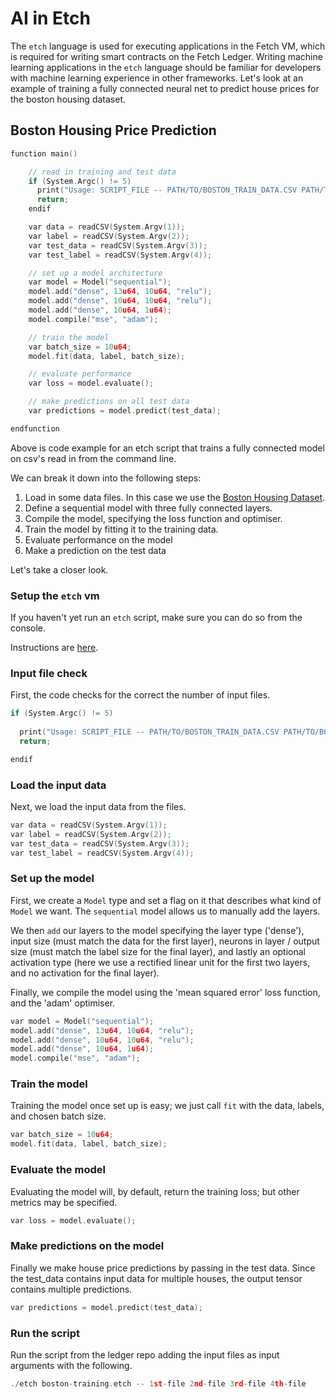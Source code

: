 # AI in Etch

The `etch` language is used for executing applications in the Fetch VM, which is required for writing smart contracts on the Fetch Ledger.
Writing machine learning applications in the `etch` language should be familiar for developers with machine learning experience in other frameworks. Let's look at an example of training a fully connected neural net to predict house prices for the boston housing dataset.

## Boston Housing Price Prediction
``` c++
function main()

    // read in training and test data
    if (System.Argc() != 5)
      print("Usage: SCRIPT_FILE -- PATH/TO/BOSTON_TRAIN_DATA.CSV PATH/TO/BOSTON_TRAIN_LABELS.CSV PATH/TO/BOSTON_TEST_DATA.CSV PATH/TO/BOSTON_TEST_LABELS.CSV ");
      return;
    endif

    var data = readCSV(System.Argv(1));
    var label = readCSV(System.Argv(2));
    var test_data = readCSV(System.Argv(3));
    var test_label = readCSV(System.Argv(4));

    // set up a model architecture
    var model = Model("sequential");
    model.add("dense", 13u64, 10u64, "relu");
    model.add("dense", 10u64, 10u64, "relu");
    model.add("dense", 10u64, 1u64);
    model.compile("mse", "adam");

    // train the model
    var batch_size = 10u64;
    model.fit(data, label, batch_size);

    // evaluate performance
    var loss = model.evaluate();

    // make predictions on all test data
    var predictions = model.predict(test_data);

endfunction
```

Above is code example for an etch script that trains a fully connected model on csv's read in from the command line.

We can break it down into the following steps:

1. Load in some data files. In this case we use the <a href="https://www.cs.toronto.edu/~delve/data/boston/bostonDetail.html" target=_blank>Boston Housing Dataset</a>.
2. Define a sequential model with three fully connected layers.
3. Compile the model, specifying the loss function and optimiser.
4. Train the model by fitting it to the training data.
5. Evaluate performance on the model
6. Make a prediction on the test data

Let's take a closer look.

### Setup the `etch` vm

If you haven't yet run an `etch` script, make sure you can do so from the console. 

Instructions are <a href="../getstarted/" target=_blank>here</a>.



### Input file check

First, the code checks for the correct the number of input files.

``` c++
if (System.Argc() != 5)
  
  print("Usage: SCRIPT_FILE -- PATH/TO/BOSTON_TRAIN_DATA.CSV PATH/TO/BOSTON_TRAIN_LABELS.CSV PATH/TO/BOSTON_TEST_DATA.CSV PATH/TO/BOSTON_TEST_LABELS.CSV ");
  return;

endif
```


### Load the input data

Next, we load the input data from the files.

``` c++
var data = readCSV(System.Argv(1));
var label = readCSV(System.Argv(2));
var test_data = readCSV(System.Argv(3));
var test_label = readCSV(System.Argv(4));
```


### Set up the model

First, we create a `Model` type and set a flag on it that describes what kind of `Model` we want. The `sequential` model allows us to manually add the layers.

We then `add` our layers to the model specifying the layer type ('dense'), input size (must match the data for the first layer), neurons in layer / output size (must match the label size for the final layer), and lastly an optional activation type (here we use a rectified linear unit for the first two layers, and no activation for the final layer).

Finally, we compile the model using the 'mean squared error' loss function, and the 'adam' optimiser.

``` c++
var model = Model("sequential");
model.add("dense", 13u64, 10u64, "relu");
model.add("dense", 10u64, 10u64, "relu");
model.add("dense", 10u64, 1u64);
model.compile("mse", "adam");
```


### Train the model

Training the model once set up is easy; we just call `fit` with the data, labels, and chosen batch size.

``` c++
var batch_size = 10u64;
model.fit(data, label, batch_size);
```

### Evaluate the model

Evaluating the model will, by default, return the training loss; but other metrics may be specified.
``` c++
var loss = model.evaluate();
```


### Make predictions on the model

Finally we make house price predictions by passing in the test data. Since the test_data contains input
data for multiple houses, the output tensor contains multiple predictions.
``` c++
var predictions = model.predict(test_data);
```



### Run the script

Run the script from the ledger repo adding the input files as input arguments with the following.

``` c++
./etch boston-training.etch -- 1st-file 2nd-file 3rd-file 4th-file
```


<br />
